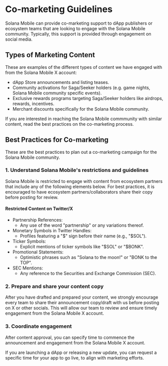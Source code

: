 # Co-marketing Guidelines

Solana Mobile can provide co-marketing support to dApp publishers or ecosystem teams that are looking to engage
with the Solana Mobile community. Typically, this support is provided through engagement on social media.

## Types of Marketing Content

These are examples of the different types of content we have engaged with from the Solana Mobile X account:

- dApp Store announcements and listing teases.
- Community activations for Saga/Seeker holders (e.g. game nights, Solana Mobile community specific events).
- Exclusive rewards programs targeting Saga/Seeker holders like airdrops, rewards, incentives.
- Merchant discounts specifically for the Solana Mobile community.

If you are interested in reaching the Solana Mobile commmunity with similar content, read the best practices on the co-marketing process.

## Best Practices for Co-marketing

These are the best practices to plan out a co-marketing campaign for the Solana Mobile community.

### 1. Understand Solana Mobile's restrictions and guidelines

Solana Mobile is restricted to engage with content from ecosystem partners that include any of the following elements below. For best practices, it is encouraged to have ecosystem partners/collaborators share their copy before posting for review.

#### Restricted Content on Twitter/X

- Partnership References:
  - Any use of the word "partnership" or any variations thereof.
- Monetary Symbols in Twitter Handles:
  - Profiles featuring a "$" sign before their name (e.g., "$SOL").
- Ticker Symbols:
  - Explicit mentions of ticker symbols like "$SOL" or "$BONK".
- Promotional Statements:
  - Optimistic phrases such as "Solana to the moon!" or "BONK to the TOP".
- SEC Mentions:
  - Any reference to the Securities and Exchange Commission (SEC).

### 2. Prepare and share your content copy

After you have drafted and prepared your content, we strongly encourage every team to share their announcement copy/draft with us before posting on X or other socials. This will allow our team to review and ensure timely engagement from the Solana Mobile X account.

### 3. Coordinate engagement

After content approval, you can specify time to commence the announcement and engagement from the Solana Mobile X account.

If you are launching a dApp or releasing a new update, you can request a specific time for your app to go live, to align with marketing efforts.
